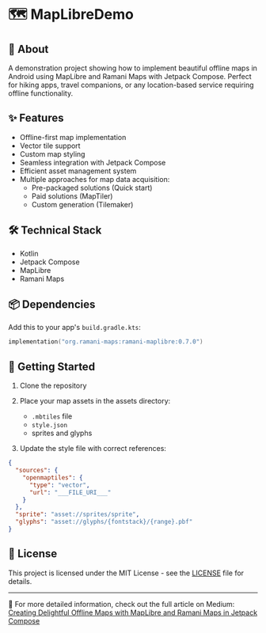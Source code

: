 # 🗺️ MapLibreDemo

## 🎯 About
A demonstration project showing how to implement beautiful offline maps in Android using MapLibre and Ramani Maps with Jetpack Compose. Perfect for hiking apps, travel companions, or any location-based service requiring offline functionality.

## ✨ Features
- Offline-first map implementation
- Vector tile support
- Custom map styling
- Seamless integration with Jetpack Compose
- Efficient asset management system
- Multiple approaches for map data acquisition:
  - Pre-packaged solutions (Quick start)
  - Paid solutions (MapTiler)
  - Custom generation (Tilemaker)

## 🛠️ Technical Stack
- Kotlin
- Jetpack Compose
- MapLibre
- Ramani Maps

## 📦 Dependencies
Add this to your app's `build.gradle.kts`:
```kotlin
implementation("org.ramani-maps:ramani-maplibre:0.7.0")
```

## 🚀 Getting Started
1. Clone the repository
2. Place your map assets in the assets directory:
   - `.mbtiles` file
   - `style.json`
   - sprites and glyphs

3. Update the style file with correct references:
```json
{
  "sources": {
    "openmaptiles": {
      "type": "vector",
      "url": "___FILE_URI___"
    }
  },
  "sprite": "asset://sprites/sprite",
  "glyphs": "asset://glyphs/{fontstack}/{range}.pbf"
}
```

## 📝 License
This project is licensed under the MIT License - see the [LICENSE](LICENSE) file for details.

---
📖 For more detailed information, check out the full article on Medium: [Creating Delightful Offline Maps with MapLibre and Ramani Maps in Jetpack Compose]([https://medium.com/@yourusername/creating-delightful-offline-maps-with-maplibre-and-ramani-maps-in-jetpack-compose](https://medium.com/@TonyGnk/creating-delightful-offline-maps-with-maplibre-and-ramani-maps-in-jetpack-compose-28d6781409f1))

